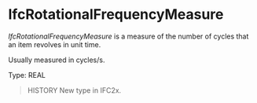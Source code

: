 # IfcRotationalFrequencyMeasure

_IfcRotationalFrequencyMeasure_ is a measure of the number of cycles that an item revolves in unit time.<!-- end of definition -->

Usually measured in cycles/s.

Type: REAL

> HISTORY New type in IFC2x.
